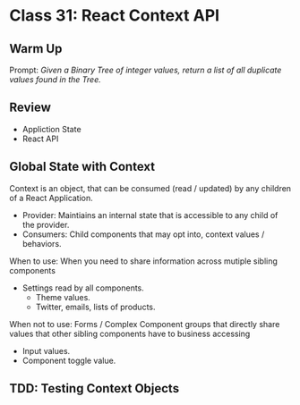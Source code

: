 # Class 31: React Context API

## Warm Up

Prompt: *Given a Binary Tree of integer values, return a list of all duplicate values found in the Tree.*

## Review

* Appliction State
* React API

## Global State with Context

Context is an object, that can be consumed (read / updated) by any children of a React Application.

* Provider: Maintiains an internal state that is accessible to any child of the provider.
* Consumers: Child components that may opt into, context values / behaviors.

When to use: When you need to share information across mutiple sibling components
  * Settings read by all components.
    * Theme values.
    * Twitter, emails, lists of products.

When not to use: Forms / Complex Component groups that directly share values that other sibling components have to business accessing
  * Input values.
  * Component toggle value.

## TDD: Testing Context Objects
